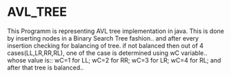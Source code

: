 AVL_TREE
========
This Programm is representing AVL tree implementation in java. 
This is done by inserting nodes in a Binary Search Tree fashion.. 
 and after every insertion checking for balancing of tree. 
      if not balanced then out of 4 cases(LL,LR,RR,RL), 
             one of the case is determined using wC variable.. 
             whose value is:: 
             wC=1 for LL;
             wC=2 for RR;
             wC=3 for LR;
             wC=4 for RL;
      and after that tree is balanced..